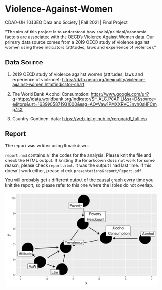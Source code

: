 # Violence-Against-Women

CDAD-UH 1043EQ Data and Society | Fall 2021 | Final Project

"The aim of this project is to understand how social/political/economic factors are associated with the OECD’s Violence Against Women data. Our primary data source comes from a 2019 OECD study of violence against women using three indicators (attitudes, laws and experience of violence)."

## Data Source

1. 2019 OECD study of violence against women (attitudes, laws and experience of violence): https://data.oecd.org/inequality/violence-against-women.htm#indicator-chart

2. The World Bank Alcohol Consumption: https://www.google.com/url?q=https://data.worldbank.org/indicator/SH.ALC.PCAP.LI&sa=D&source=editors&ust=1639905871931000&usg=AOvVaw1PMXXRVCEnvh0sHFCmpZsX

3. Country-Continent data: https://wzb-ipi.github.io/corona/df_full.csv

## Report

The report was written using Rmarkdown.

`report.rmd` contains all the codes for the analysis. Please knit the file and check the HTML output. If knitting the Rmarkdown does not work for some reason, please check `report.html`. It was the output I had last time. If this doesn't work either, please check `presentations&report/Report.pdf`.

You will probably get a different output of the causal graph every time you knit the report, so please refer to this one where the lables do not overlap.

![causal](./presentations&report/causal.png)
